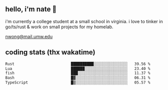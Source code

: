 ## hello, i'm nate 👋
i'm currently a college student at a small school in virginia. i love to tinker in go/ts/rust & work on small projects for my homelab.

nwong@mail.umw.edu

## coding stats (thx wakatime)
<!--START_SECTION:waka-->

```txt
Rust                         ██████████░░░░░░░░░░░░░░░   39.56 %
Lua                          ██████░░░░░░░░░░░░░░░░░░░   23.40 %
fish                         ███░░░░░░░░░░░░░░░░░░░░░░   11.37 %
Bash                         █▓░░░░░░░░░░░░░░░░░░░░░░░   06.31 %
TypeScript                   █▒░░░░░░░░░░░░░░░░░░░░░░░   05.57 %
```

<!--END_SECTION:waka-->
